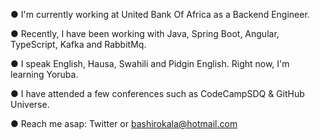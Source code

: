 ● I'm currently working at United Bank Of Africa as a Backend Engineer.

● Recently, I have been working with Java, Spring Boot, Angular, TypeScript, Kafka and RabbitMq. 

● I speak English, Hausa, Swahili and Pidgin English. Right now, I'm learning Yoruba.

● I have attended a few conferences such as CodeCampSDQ & GitHub Universe.

● Reach me asap: Twitter or bashirokala@hotmail.com
